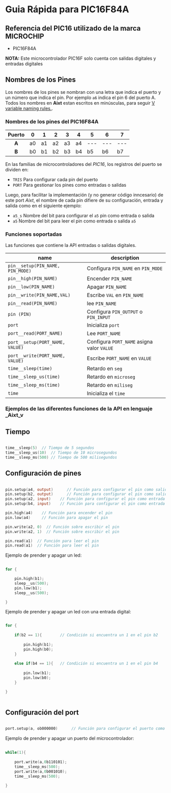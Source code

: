# Guia Rápida para PIC16F84A
## Referencia del PIC16 utilizado de la marca MICROCHIP
- PIC16F84A

**NOTA:** Este microcontrolador PIC16F solo cuenta con salidas digitales y entradas digitales

## Nombres de los Pines
Los nombres de los pines se nombran con una letra que indica el puerto y un número que indica el pin. Por ejemplo `a6` indica el pin 6 del puerto A. Todos los nombres en **Aixt** estan escritos en minúsculas, para seguir [V variable naming rules.](https://github.com/vlang/v/blob/master/doc/docs.md#variables).


### Nombres de los pines del PIC16F84A 
| Puerto | 0 | 1 | 2 | 3 | 4 | 5 | 6 | 7 |
|:------:|---|---|---|---|---|---|---|---|
| **A**  | a0| a1| a2| a3| a4|---|---|---|
| **B**  | b0| b1| b2| b3| b4| b5| b6| b7|

En las familias de microcontroladores del _PIC16_, los registros del puerto se dividen en: 

- `TRIS` Para configurar cada pin del puerto
- `PORT` Para gestionar los pines como entradas o salidas

Luego, para facilitar la implementación (y no generar código inncesario) de este port _Aixt_, el nombre de cada pin difiere de su configuración, entrada y salida como en el siguiente ejemplo: 

- `a5_s` Nombre del bit para configurar el `a5` pin como entrada o salida 
- `a5`   Nombre del bit para leer el pin como entrada o salida `a5`

### Funciones soportadas
Las funciones que contiene la API entradas o salidas digitales.

name                                  | description
--------------------------------------|------------------------------
`pin__setup(PIN_NAME, PIN_MODE)`     | Configura `PIN_NAME` en `PIN_MODE`
`pin__high(PIN_NAME)`                 | Encender `PIN_NAME`
`pin__low(PIN_NAME)`                  | Apagar `PIN_NAME`
`pin__write(PIN_NAME,VAL)`            | Escribe `VAL` en `PIN_NAME`
`pin__read(PIN_NAME)`                 | lee `PIN_NAME`
`pin (PIN)`                           | Configura `PIN_OUTPUT` o `PIN_INPUT`
`port`                                | Inicializa `port`
`port__read(PORT_NAME)`               | Lee `PORT_NAME`
`port__setup(PORT_NAME, VALUE)`       | Configura `PORT_NAME` asigna valor `VALUE`
`port__write(PORT_NAME, VALUE)`       | Escribe `PORT_NAME` en `VALUE`
`time__sleep(time)`                   | Retardo en `seg`
`time__sleep_us(time)`                | Retardo en `microseg`
`time__sleep_ms(time)`                | Retardo en `miliseg`
`time`                                | Inicializa el `time`

### Ejemplos de las diferentes funciones de la API en lenguaje _Aixt_v 

## Tiempo

```v

time__sleep(5)	// Tiempo de 5 segundos
time__sleep_us(10)	// Tiempo de 10 microsegundos
time__sleep_ms(500)	// Tiempo de 500 milisegundos

```

## Configuración de pines 

```v

pin.setup(a4, output)      // Función para configurar el pin como salida 
pin.setup(b2, output)      // Función para configurar el pin como salida
pin.setup(a2, input)    // Función para configurar el pin como entrada
pin.setup(b4, input)    // Función para configurar el pin como entrada

pin.high(a4)    // Función para encender el pin           
pin.low(a4)     // Función para apagar el pin

pin.write(a2, 0)  // Función sobre escribir el pin
pin.write(a2, 1)  // Función sobre escribir el pin

pin.read(a1)  // Función para leer el pin
pin.read(a1)  // Función para leer el pin

```

Ejemplo de prender y apagar un led:

```v
      
for {

    pin.high(b1);
    sleep__us(500);
    pin.low(b1);
    sleep__us(500);

}

```
Ejemplo de prender y apagar un led con una entrada digital:

```v

for {
    
    if(b2 == 1){        // Condición si encuentra un 1 en el pin b2
        
        pin.high(b1);
        pin.high(b0);
    }
    
    else if(b4 == 1){   // Condición si encuentra un 1 en el pin b4
        
        pin.low(b1);
        pin.low(b0);
    }

}
        
```
## Configuración del port

```v

port.setup(a, ob000000)      // Función para configurar el puerto como salida 

```

Ejemplo de prender y apagar un puerto del microcontrolador:

```v
      
while(1){
        
    port.write(a,0b110101);
    time__sleep_ms(500);
    port.write(a,0b001010);
    time__sleep_ms(500);      
        
}

```